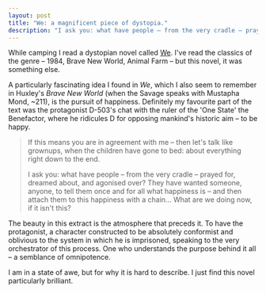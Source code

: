 ```yaml
---
layout: post
title: "We: a magnificent piece of dystopia."
description: "I ask you: what have people – from the very cradle – prayed for, dreamed about, and agonised over? They have wanted someone, anyone, to tell them once and for all what happiness is – and then attach them to this happiness with a chain... What are we doing now, if it isn't this?"
---
```

While camping I read a dystopian novel called [We](https://en.wikipedia.org/wiki/We_%28novel%29). I've read the classics of the genre – 1984, Brave New World, Animal Farm – but this novel, it was something else. 

A particularly fascinating idea I found in _We_, which I also seem to remember in Huxley's _Brave New World_ (when the Savage speaks with Mustapha Mond, ~211), is the pursuit of happiness. Definitely my favourite part of the text was the protagonist D-503's chat with the ruler of the 'One State' the Benefactor, where he ridicules D for opposing mankind's historic aim – to be happy. 

> If this means you are in agreement with me – then let's talk like grownups, when the children have gone to bed: about everything right down to the end.
> 
> I ask you: what have people – from the very cradle – prayed for, dreamed about, and agonised over? They have wanted someone, anyone, to tell them once and for all what happiness is – and then attach them to this happiness with a chain... What are we doing now, if it isn't this?

The beauty in this extract is the atmosphere that preceds it. To have the protagonist, a character constructed to be absolutely conformist and oblivious to the system in which he is imprisoned, speaking to the very orchestrator of this process. One who understands the purpose behind it all – a semblance of omnipotence.

I am in a state of awe, but for why it is hard to describe. I just find this novel particularly brilliant. 
